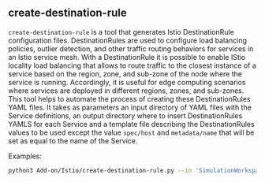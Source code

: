 ## create-destination-rule

`create-destination-rule` is a tool that generates Istio DestinationRule configuration files. DestinationRules are used to configure load balancing policies, outlier detection, and other traffic routing behaviors for services in an Istio service mesh. With a DestinationRule it is possible to enable IStio locality load balancing that allows to route traffic to the closest instance of a service based on the region, zone, and sub-zone of the node where the service is running. Accordingly, it is useful for edge computing scenarios where services are deployed in different regions, zones, and sub-zones.
This tool helps to automate the process of creating these DestinationRules YAML files.
It takes as parameters an input directory of YAML files with the Service definitions, an output directory where to insert DestinationRules YAMLS for each Service and a template file describing the DestinationRules values to be used except the value `spec/host` and `metadata/name` that will be set as equal to the name of the Service.

Examples:
```zsh
python3 Add-on/Istio/create-destination-rule.py --in 'SimulationWorkspace/yamls' --out 'SimulationWorkspace/dest-rule-yamls' --template 'Add-on/Istio/destination-rule-template.yaml' 
```


